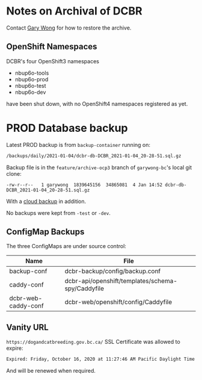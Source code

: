 # Notes on Archival of DCBR

Contact [Gary Wong](mailto:Gary.T.Wong@gov.bc.ca) for how to restore the archive.

## OpenShift Namespaces

DCBR's four OpenShift3 namespaces

- nbup6o-tools
- nbup6o-prod
- nbup6o-test
- nbup6o-dev

have been shut down, with no OpenShift4 namespaces registered as yet.

# PROD Database backup

Latest PROD backup is from `backup-container` running on:

```sh
/backups/daily/2021-01-04/dcbr-db-DCBR_2021-01-04_20-28-51.sql.gz
```

Backup file is in the `feature/archive-ocp3` branch of `garywong-bc`'s local git clone:

```
-rw-r--r--   1 garywong  1839645156  34865081  4 Jan 14:52 dcbr-db-DCBR_2021-01-04_20-28-51.sql.gz
```

With a [cloud backup](https://bcgov-my.sharepoint.com/personal/gary_t_wong_gov_bc_ca/_layouts/15/onedrive.aspx?cid=9bff2eab%2D4d33%2D4e60%2Dac4e%2Dfafa155c21aa&id=%2Fpersonal%2Fgary%5Ft%5Fwong%5Fgov%5Fbc%5Fca%2FDocuments%2FNCM050128) in addition.

No backups were kept from `-test` or `-dev`.

## ConfigMap Backups

The three ConfigMaps are under source control:

| Name                | File                                              |
| ------------------- | ------------------------------------------------- |
| backup-conf         | dcbr-backup/config/backup.conf                    |
| caddy-conf          | dcbr-api/openshift/templates/schema-spy/Caddyfile |
| dcbr-web-caddy-conf | dcbr-web/openshift/config/Caddyfile               |

## Vanity URL

`https://dogandcatbreeding.gov.bc.ca/` SSL Certificate was allowed to expire:

```sh
Expired: Friday, October 16, 2020 at 11:27:46 AM Pacific Daylight Time
```

And will be renewed when required.
